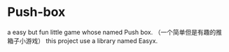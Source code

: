 # Push-box
a easy but fun little game whose named Push box. （一个简单但是有趣的推箱子小游戏）
this project use a library named Easyx.
